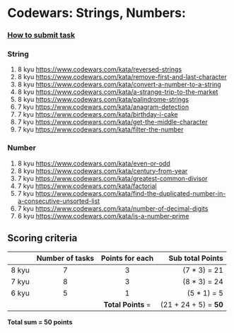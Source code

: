 # Codewars: Strings, Numbers:

### [How to submit task](https://docs.app.rs.school/#/platform/tasks?id=codewars)

### String
1. 8 kyu https://www.codewars.com/kata/reversed-strings
2. 8 kyu https://www.codewars.com/kata/remove-first-and-last-character
3. 8 kyu https://www.codewars.com/kata/convert-a-number-to-a-string
4. 8 kyu https://www.codewars.com/kata/a-strange-trip-to-the-market
5. 8 kyu https://www.codewars.com/kata/palindrome-strings
6. 7 kyu https://www.codewars.com/kata/anagram-detection
7. 7 kyu https://www.codewars.com/kata/birthday-i-cake
8. 7 kyu https://www.codewars.com/kata/get-the-middle-character
9. 7 kyu https://www.codewars.com/kata/filter-the-number

### Number
1. 8 kyu https://www.codewars.com/kata/even-or-odd
2. 8 kyu https://www.codewars.com/kata/century-from-year
3. 7 kyu https://www.codewars.com/kata/greatest-common-divisor
4. 7 kyu https://www.codewars.com/kata/factorial
5. 7 kyu https://www.codewars.com/kata/find-the-duplicated-number-in-a-consecutive-unsorted-list
6. 7 kyu https://www.codewars.com/kata/number-of-decimal-digits
7. 6 kyu https://www.codewars.com/kata/is-a-number-prime


## Scoring criteria
| | Number of tasks | Points for each | Sub total Points |
| --- | :---: | :---: | ---: |
| 8 kyu | 7 | 3 | (7 * 3) = 21 |
| 7 kyu | 8 | 3 | (8 * 3) = 24 |
| 6 kyu | 5 | 1 | (5 * 1) = 5 |
| | | **Total Points** = | (21 + 24 + 5) = **50** |

**Total sum = 50 points**


